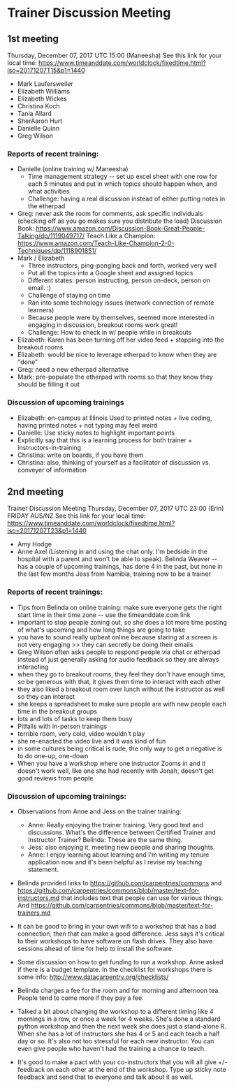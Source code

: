# Trainer Discussion Meeting

## 1st meeting
Thursday, December 07, 2017 UTC 15:00 (Maneesha)
See this link for your local time: https://www.timeanddate.com/worldclock/fixedtime.html?iso=20171207T15&p1=1440

- Mark Laufersweiler 
- Elizabeth Williams
- Elizabeth Wickes
- Christina Koch
- Tania Allard
- SherAaron Hurt
- Danielle Quinn
- Greg Wilson

### Reports of recent training: 
- Danielle (online training w/ Maneesha)
    - Time management strategy -- set up excel sheet with one row for each 5 minutes and put in which topics should happen when, and what activities
   - Challenge: having a real discussion instead of either putting notes in the etherpad
- Greg: never ask the room for comments, ask specific individuals (checking off as you go makes sure you distribute the load)
Discussion Book: https://www.amazon.com/Discussion-Book-Great-People-Talking/dp/1119049717/
Teach Like a Champion: https://www.amazon.com/Teach-Like-Champion-2-0-Techniques/dp/1118901851/
- Mark / Elizabeth
   - Three instructors, ping-ponging back and forth, worked very well
   - Put all the topics into a Google sheet and assigned topics
   - Different states: person instructing, person on-deck, person on email.  :)
   - Challenge of staying on time
   - Ran into some technology issues (network connection of remote learners)
   - Because people were by themselves, seemed more interested in engaging in discussion, breakout rooms work great!
   - Challenge: How to check in w/ people while in breakouts
- Elizabeth: Karen has been turning off her video feed + stopping into the breakout rooms
- Elizabeth: would be nice to leverage etherpad to know when they are "done"
- Greg: need a new etherpad alternative
- Mark: pre-populate the etherpad with rooms so that they know they should be filling it out

### Discussion of upcoming trainings
- Elizabeth: on-campus at Illinois
Used to printed notes + live coding, having printed notes + not typing may feel weird
- Danielle: Use sticky notes to highlight important points
- Explicitly say that this is a learning process for both trainer + instructors-in-training
- Christina: write on boards, if you have them
- Christina: also, thinking of yourself as a facilitator of discussion vs. conveyer of information

## 2nd meeting
Trainer Discussion Meeting
Thursday, December 07, 2017 UTC 23:00 (Erin) FRIDAY AUS/NZ
See this link for your local time: https://www.timeanddate.com/worldclock/fixedtime.html?iso=20171207T23&p1=1440

- Amy Hodge
- Anne Axel (Listening in and using the chat only. I'm bedside in the hospital with a parent and won't be able to speak).
Belinda Weaver -- has a couple of upcoming trainings, has done 4 in the past, but none in the last few months
Jess from Namibia, training now to be a trainer


### Reports of recent trainings:
- Tips from Belinda on online training:
make sure everyone gets the right start time in their time zone -- use the timeanddate.com link
- important to stop people zoning out, so she does a lot more time posting of what's upcoming and how long things are going to take
- you have to sound really upbeat online because staring at a screen is not very engaging >> they can secretly be doing their emails
- Greg Wilson often asks people to respond people via chat or etherpad instead of just generally asking for audio feedback so they are always interacting
- when they go to breakout rooms, they feel they don't have enough time, so be generous with that, it gives them time to interact with each other
- they also liked a breakout room over lunch without the instructor as well so they can interact
- she keeps a spreadsheet to make sure people are with new people each time in the breakout groups
- lots and lots of tasks to keep them busy
- Pitfalls with in-person trainings
- terrible room, very cold, video wouldn't play
- she re-enacted the video live and it was kind of fun
- in some cultures being critical is rude, the only way to get a negative is to do one-up, one-down
- When you have a workshop where one instructor Zooms in and it doesn't work well, like one she had recently with Jonah, doesn't get good reviews from people


### Discussion of upcoming trainings:
    
- Observations from Anne and Jess on the trainer training:
    - Anne: Really enjoying the trainer training.  Very good text and discussions. What's the difference between Certified Trainer and Instructor Trainer? Belinda: These are the same thing.
   - Jess: also enjoying it, meeting new people and sharing thoughts.
   - Anne: I enjoy learning about learning and I'm writing my tenure application now and it's been helpful as I revise my teaching statement.
- Belinda provided links to https://github.com/carpentries/commons and https://github.com/carpentries/commons/blob/master/text-for-instructors.md that includes text that people can use for various things. And https://github.com/carpentries/commons/blob/master/text-for-trainers.md

- It can be good to bring in your own wifi to a workshop that has a bad connection, then that can make a good difference.
Jess says it's critical to their workshops to have software on flash drives. They also have sessions ahead of time for help to install the software.

- Some discussion on how to get funding to run a workshop. Anne asked if there is a budget template. In the checklist for workshops there is some info: http://www.datacarpentry.org/checklists/
- Belinda charges a fee for the room and for morning and afternoon tea. People tend to come more if they pay a fee. 

- Talked a bit about changing the workshop to a different timing like 4 mornings in a row, or once a week for 4 weeks. She's done a standard python workshop and then the next week she does just a stand-alone R. When she has a lot of instructors she has 4 or 5 and each teach a half day or so. It's also not too stressful for each new instructor. You can even give people who haven't had the training a chance to teach.
- It's good to make a pact with your co-instructors that you will all give +/- feedback on each other at the end of the workshop. Type up sticky note feedback and send that to everyone and talk about it as well. 

    
